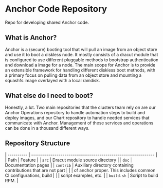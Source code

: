 # Anchor Code Repository

Repo for developing shared Anchor code.

## What is Anchor?

Anchor is a (secure) booting tool that will pull an image from an object store
and use it to boot a diskless node. It mostly consists of a dracut module that
is configured to use different pluggable methods to bootstrap authentication
and download a image for a node. The main scope for Anchor is to provide an
extensible framework for handling different diskless boot methods, with a
primary focus on pulling data from an object store and mounting a squashfs
image overlayed with a local ramdisk.

## What else do I need to boot?

Honestly, a lot. Two main repositories that the clusters team rely on are our
Anchor Operations repository to handle automation steps to build and deploy
images, and our Chart repository to handle needed services that communicate
with Anchor. Management of these services and operations can be done in a
thousand different ways.

## Repository Structure

| ---------- | --------------------------------------------------------------- |
| Path       | Feature                                                         |
| `src`      | Dracut module source directory                                  |
| `doc`      | Documentation pages                                             |
| `contrib`  | Auxiliary directory containing contributions that are not part  |
|            | of anchor proper. This includes common CI configurations, build |
|            | script examples, etc.                                           |
| `build.sh` | Script to build RPM.                                            |
